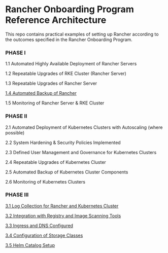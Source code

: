 # Rancher Onboarding Program Reference Architecture

This repo contains practical examples of setting up Rancher according to the outcomes specified in the Rancher Onboarding Program. 


### PHASE I
1.1 Automated Highly Available Deployment of Rancher Servers

1.2 Repeatable Upgrades of RKE Cluster (Rancher Server)

1.3 Repeatable Upgrades of Rancher Server

[1.4 Automated Backup of Rancher](./phase_I/automated_rancher_backup)

1.5 Monitoring of Rancher Server & RKE Cluster


### PHASE II
2.1 Automated Deployment of Kubernetes Clusters with Autoscaling (where possible)

2.2 System Hardening & Security Policies Implemented

2.3 Defined User Management and Governance for Kubernetes Clusters

2.4 Repeatable Upgrades of Kubernetes Cluster

2.5 Automated Backup of Kubernetes Cluster Components

2.6 Monitoring of Kubernetes Clusters


### PHASE III
[3.1 Log Collection for Rancher and Kubernetes Cluster](./phase_III/logging.md)

[3.2 Integration with Registry and Image Scanning Tools](./phase_III/registry.md)

[3.3 Ingress and DNS Configured](./phase_III/ingress_dns.md)

[3.4 Configuration of Storage Classes]((./phase_III/storage.md))

[3.5 Helm Catalog Setup](./phase_III/catalog.md)
